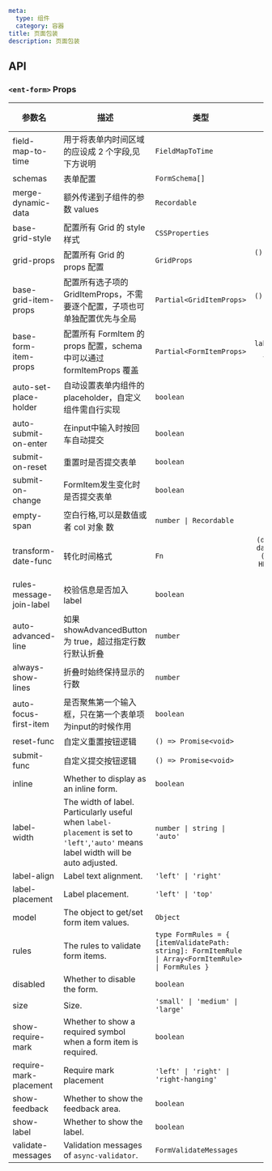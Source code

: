 ```yaml
meta:
  type: 组件
  category: 容器
title: 页面包装
description: 页面包装
```


## API


### `<ent-form>` Props

|参数名|描述|类型|默认值|模块|
|---|---|---|:---:|---|
|field-map-to-time|用于将表单内时间区域的应设成 2 个字段,见下方说明|`FieldMapToTime`|`() => []`|`-`|
|schemas|表单配置|`FormSchema[]`|`[]`|`-`|
|merge-dynamic-data|额外传递到子组件的参数 values|`Recordable`|`null`|`-`|
|base-grid-style|配置所有 Grid 的 style 样式|`CSSProperties`|`-`|`-`|
|grid-props|配置所有 Grid 的 props 配置|`GridProps`|`() => ({  cols: 24,  xGap: 10,})`|`-`|
|base-grid-item-props|配置所有选子项的 GridItemProps，不需要逐个配置，子项也可单独配置优先与全局|`Partial<GridItemProps>`|`() => ({  span: 6,})`|`-`|
|base-form-item-props|配置所有 FormItem 的 props 配置，schema中可以通过 formItemProps 覆盖|`Partial<FormItemProps>`|`() => ({  labelPlacement: 'left',  labelWidth: 'auto',})`|`-`|
|auto-set-place-holder|自动设置表单内组件的 placeholder，自定义组件需自行实现|`boolean`|`true`|`-`|
|auto-submit-on-enter|在input中输入时按回车自动提交|`boolean`|`false`|`-`|
|submit-on-reset|重置时是否提交表单|`boolean`|`true`|`-`|
|submit-on-change|FormItem发生变化时是否提交表单|`boolean`|`false`|`-`|
|empty-span|空白行格,可以是数值或者 col 对象 数|`number \| Recordable`|`0`|`-`|
|transform-date-func|转化时间格式|`Fn`|`(date: any) => date?.format?.('YYYY-MM-DD HH:mm:ss') ?? date`|`-`|
|rules-message-join-label|校验信息是否加入 label|`boolean`|`true`|`-`|
|auto-advanced-line|如果 showAdvancedButton 为 true，超过指定行数行默认折叠|`number`|`3`|`-`|
|always-show-lines|折叠时始终保持显示的行数|`number`|`1`|`-`|
|auto-focus-first-item|是否聚焦第一个输入框，只在第一个表单项为input的时候作用|`boolean`|`false`|`-`|
|reset-func|自定义重置按钮逻辑|`() => Promise<void>`|`-`|`-`|
|submit-func|自定义提交按钮逻辑|`() => Promise<void>`|`-`|`-`|
|inline|Whether to display as an inline form.|`boolean`|`false`|`-`|
|label-width|The width of label. Particularly useful when `label-placement` is set to `'left'`,`'auto'` means label width will be auto adjusted.|`number \| string \| 'auto'`|`-`|`-`|
|label-align|Label text alignment.|`'left' \| 'right'`|`-`|`-`|
|label-placement|Label placement.|`'left' \| 'top'`|`-`|`-`|
|model|The object to get/set form item values.|`Object`|`-`|`-`|
|rules|The rules to validate form items.|`type FormRules = { [itemValidatePath: string]: FormItemRule \| Array<FormItemRule> \| FormRules }`|`-`|`-`|
|disabled|Whether to disable the form.|`boolean`|`false`|`-`|
|size|Size.|`'small' \| 'medium' \| 'large'`|`-`|`-`|
|show-require-mark|Whether to show a required symbol when a form item is required.|`boolean`|`false`|`-`|
|require-mark-placement|Require mark placement|`'left' \| 'right' \| 'right-hanging'`|`-`|`-`|
|show-feedback|Whether to show the feedback area.|`boolean`|`false`|`-`|
|show-label|Whether to show the label.|`boolean`|`false`|`-`|
|validate-messages|Validation messages of `async-validator`.|`FormValidateMessages`|`-`|`-`|



